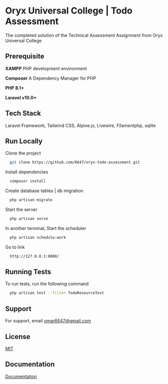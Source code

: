 
# Oryx Universal College | Todo Assessment

The completed solution of the Technical Assessment Assignment from Oryx Universal College

## Prerequisite

**XAMPP** PHP development environment

**Composer** A Dependency Manager for PHP


**PHP 8.1+**

**Laravel v10.0+**
## Tech Stack

Laravel Framework, Tailwind CSS, Alpine.js, Livewire, Filamentphp, sqlite 


## Run Locally

Clone the project

```bash
  git clone https://github.com/6647/oryx-todo-assessment.git
```

Install dependencies

```bash
  composer install
```

Create database tables | db migration

```bash
  php artisan migrate
```

Start the server

```bash
  php artisan serve
```

In another terminal, Start the scheduler

```bash
  php artisan schedule:work
```

Go to link

```bash
  http://127.0.0.1:8000/
```

## Running Tests

To run tests, run the following command

```bash
  php artisan test --filter TodoResourceTest
```


## Support

For support, email omar6647@gmail.com


## License

[MIT](https://choosealicense.com/licenses/mit/)


## Documentation

[Documentation](https://linktodocumentation)

